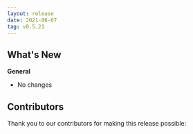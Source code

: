 ```yaml
---
layout: release
date: 2021-06-07
tag: v0.5.21
---
```


## What's New
**General**
* No changes

## Contributors

Thank you to our contributors for making this release possible:

 
